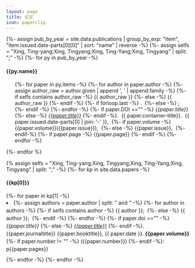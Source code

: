 ```yaml
---
layout: page
title: 论文
icon: paperclip
---
```


<!-- This page provides the sidebar links for mobile, where the sidebar is hidden -->
{%- assign pub_by_year = site.data.publications | group_by_exp: "item", "item.issued.date-parts[0][0]" | sort: "name" | reverse -%}
{%- assign selfs = "Xing, Ting-yang;Xing, Tingyang;Xing, Ting-Yang;Xing, Tingyang" | split: ";" -%}
{%- for py in pub_by_year -%}
  <h4>{{py.name}}</h4>
  <ul>
  {%- for paper in py.items -%}
      <!-- print authors -->
      {%- for author in paper.author -%}
        <!-- join author -->
        {%- assign author_raw = author.given | append ', ' | append.family -%}
        {%- if selfs contains author_raw -%}
          <span class="author">{{ author_raw }}</span>
        {%- else -%}
          <span class="others">{{ author_raw }}</span>
        {%- endif -%}
        {%- if forloop.last -%}
        .&nbsp;
        {%- else -%}
        ;&nbsp;
        {%- endif -%}
      {%- endfor -%}
      <!-- print title -->
      {%- if paper.DOI =="" -%}
        <i>{{paper.title}}</i>
      {%- else -%}
        <a href="https://doi.org/{{ paper.DOI }}" target="_blank"><i>{{paper.title}}</i></a>
      {%- endif -%}.&nbsp;
      <!-- title -->
      {{ paper.container-title}}.&nbsp;
      <!-- date -->
      {{ paper.issued.date-parts[0] | join: '-' }},&nbsp;
      <!-- volum and issue -->
      {%- if paper.volume -%}
        {{paper.volume}}({{paper.issue}}),&nbsp;
      {%- else -%}
        {{paper.issue}},&nbsp;
      {%- endif-%}
      <!-- pages -->
      {%- if paper.page -%}
        {{paper.page}}
      {%- endif -%}
    </li>
  {%- endfor -%}
  </ul>
{%- endfor %}

<!-- liquid 不能创建array -->
{% assign selfs = "Xing, Ting-yang;Xing, Tingyang;Xing, Ting-Yang;Xing, Tingyang" | split: ";" -%}
{%- for kp in site.data.papers -%}
  <h4>{{kp[0]}}</h4>
  {%- for paper in kp[1] -%}
    <li style="margin-bottom: 10px;line-height: 1.5em;">
      {%- assign authors = paper.author | split: " and " -%}
      {%- for author in authors -%}
        {%- if selfs contains author -%}
          <span class="author">{{ author }}</span>;&nbsp;
        {%- else -%}
          <span class="others">{{ author }}</span>;&nbsp;
        {%- endif -%}
      {%- endfor -%}
        <!-- {{paper.author}}, -->
      {%- if paper.doi =="" -%}
        <i>{{paper.title}}</i>
      {%- else -%}
        <a href="https://doi.org/{{ paper.doi }}" target="_blank"><i>{{paper.title}}</i></a>
      {%- endif -%}. 
      {{paper.journaltitle}}
      {{paper.booktitle}}, 
      {{ paper.date }}.
      <b>{{paper.volume}}</b>
      {%- if paper.number != "" -%}
        ({{paper.number}})
      {%- endif -%}: p{{paper.pages}}
    </li>
  {%- endfor -%}
{%- endfor -%}